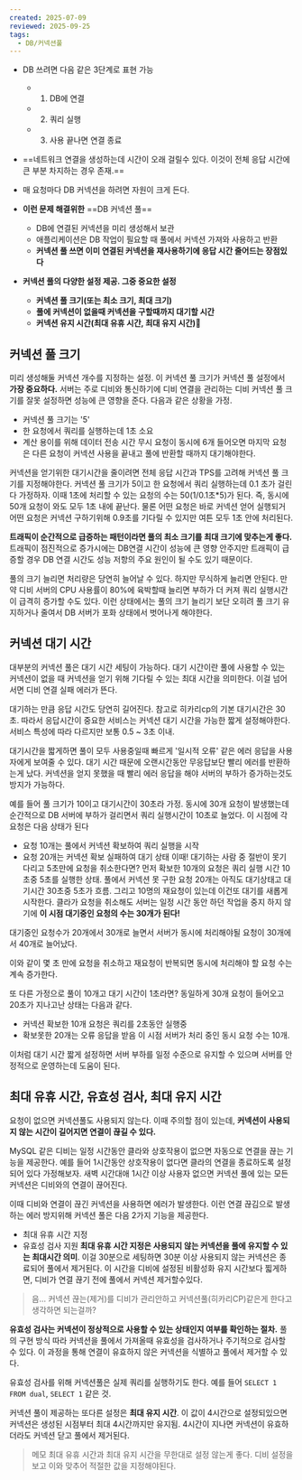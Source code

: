 ```yaml
---
created: 2025-07-09
reviewed: 2025-09-25
tags:
  - DB/커넥션풀
---
```

- DB 쓰려면 다음 같은 3단계로 표현 가능
	- 1. DB에 연결
	- 2. 쿼리 실행
	- 3. 사용 끝나면 연결 종료
- ==네트워크 연결을 생성하는데 시간이 오래 걸릴수 있다. 이것이 전체 응답 시간에 큰 부분 차지하는 경우 존재.==
- 매 요청마다 DB 커넥션을 하려면 자원이 크게 든다.
- **이런 문제 해결위한** ==DB 커넥션 풀==
	- DB에 연결된 커넥션을 미리 생성해서 보관
	- 애플리케이션은 DB 작업이 필요할 때 풀에서 커넥션 가져와 사용하고 반환
	- **커넥션 풀 쓰면 이미 연결된 커넥션을 재사용하기에 응답 시간 줄어드는 장점있다**

- **커넥션 풀의 다양한 설정 제공. 그중 중요한 설정**
	- **커넥션 풀 크기(또는 최소 크기, 최대 크기)**
	- **풀에 커넥션이 없을때 커넥션을 구할때까지 대기할 시간**
	- **커넥션 유지 시간(최대 유휴 시간, 최대 유지 시간)**
## 커넥션 풀 크기
미리 생성해둘 커넥션 개수를 지정하는 설정. 이 커넥션 풀 크기가 커넥션 풀 설정에서 **가장 중요하다.**  서버는 주로 디비와 통신하기에 디비 연결을 관리하는 디비 커넥션 풀 크기를 잘못 설정하면 성능에 큰 영향을 준다. 다음과 같은 상황을 가정.
- 커넥션 풀 크기는 '5'
- 한 요청에서 쿼리를 실행하는데 1초 소요
- 계산 용이를 위해 데이터 전송 시간 무시
요청이 동시에 6개 들어오면 마지막 요청은 다른 요청이 커넥션 사용을 끝내고 풀에 반환할 때까지 대기해야한다.

커넥션을 얻기위한 대기시간을 줄이려면 전체 응답 시간과 TPS를 고려해 커넥션 풀 크기를 지정해야한다. 커넥션 풀 크기가 5이고 한 요청에서 쿼리 실행하는데 0.1 초가 걸린다 가정하자. 이때 1초에 처리할 수 있는 요청의 수는 50(1/0.1초\*5)가 된다. 즉, 동시에 50개 요청이 와도 모두 1초 내에 끝난다. 물론 어떤 요청은 바로 커넥션 얻어 실행되거 어떤 요청은 커넥션 구하기위해 0.9초를 기다릴 수 있지만 여튼 모두 1초 안에 처리된다.

**트래픽이 순간적으로 급증하는 패턴이라면 풀의 최소 크기를 최대 크기에 맞추는게 좋다.** 트래픽이 점진적으로 증가시에는 DB연결 시간이 성능에 큰 영향 안주지만 트래픽이 급증할 경우 DB 연결 시간도 성능 저항의 주요 원인이 될 수도 있기 때문이다.

풀의 크기 늘리면 처리량은 당연히 늘어날 수 있다. 하지만 무식하게 늘리면 안된다. 만약 디비 서버의 CPU 사용률이 80%에 육박할때 늘리면 부하가 더 커져 쿼리 실행시간이 급격히 증가할 수도 있다. 이런 상태에서는 풀의 크기 늘리기 보단 오히려 풀 크기 유지하거나 줄여서 DB 서버가 포화 상태에서 벗어나게 해야한다.
## 커넥션 대기 시간
대부분의 커넥션 풀은 대기 시간 세팅이 가능하다. 대기 시간이란 풀에 사용할 수 있는 커넥션이 없을 때 커넥션을 얻기 위해 기다릴 수 있는 최대 시간을 의미한다. 이걸 넘어서면 디비 연결 실패 에러가 뜬다.

대기하는 만큼 응답 시간도 당연히 길어진다. 참고로 히카리cp의 기본 대기시간은 30초. 따라서 응답시간이 중요한 서비스는 커넥션 대기 시간을 가능한 짧게 설정해야한다. 서비스 특성에 따라 다르지만 보통 0.5 ~ 3초 이내.

대기시간을 짧게하면 풀이 모두 사용중일때 빠르게 '일시적 오류' 같은 에러 응답을 사용자에게 보여줄 수 있다. 대기 시간 때문에 오랜시간동안 무응답보단 빨리 에러를 반환하는게 났다. 커넥션을 얻지 못했을 때 빨리 에러 응답을 해야 서버의 부하가 증가하는것도 방지가 가능하다.

예를 들어 풀 크기가 10이고 대기시간이 30초라 가정. 동시에 30개 요청이 발생했는데 순간적으로 DB 서버에 부하가 걸리면서 쿼리 실행시간이 10초로 늘었다. 이 시점에 각 요청은 다음 상태가 된다
- 요청 10개는 풀에서 커넥션 확보하여 쿼리 실행을 시작
- 요청 20개는 커넥션 확보 실패하여 대기 상태
이때! 대기하는 사람 중 절반이 못기다리고 5초만에 요청을 취소한다면? 먼저 확보한 10개의 요청은 쿼리 실행 시간 10초중 5초를 실행한 상태. 풀에서 커넥션 못 구한 요청 20개는 아직도 대기상태고 대기시간 30초중 5초가 흐름. 그리고 10명의 재요청이 있는데 이건또 대기를 새롭게 시작한다. 클라가 요청을 취소해도 서버는 일정 시간 동안 하던 작업을 중지 하지 않기에 **이 시점 대기중인 요청의 수는 30개가 된다!**

대기중인 요청수가 20개에서 30개로 늘면서 서버가 동시에 처리해야될 요청이 30개에서 40개로 늘어났다.

이와 같이 몇 초 만에 요청을 취소하고 재요청이 반복되면 동시에 처리해야 할 요청 수는 계속 증가한다.

또 다른 가정으로 풀이 10개고 대기 시간이 1초라면? 동일하게 30개 요청이 들어오고 20초가 지나고난 상태는 다음과 같다.

- 커넥션 확보한 10개 요청은 쿼리를 2초동안 실행중
- 확보못한 20개는 오류 응답을 받음
이 시점 서버가 처리 중인 동시 요청 수는 10개. 

이처럼 대기 시간 짧게 설정하면 서버 부하를 일정 수준으로 유지할 수 있으며 서버를 안정적으로 운영하는데 도움이 된다.

## 최대 유휴 시간, 유효성 검사, 최대 유지 시간
요청이 없으면 커넥션풀도 사용되지 않는다. 이때 주의할 점이 있는데, **커넥션이 사용되지 않는 시간이 길어지면 연결이 끊길 수 있다.**

MySQL 같은 디비는 일정 시간동안 클라와 상호작용이 없으면 자동으로 연결을 끊는 기능을 제공한다. 예를 들어 1시간동안 상호작용이 없다면 클라의 연결을 종료하도록 설정되어 있다 가정해보자. 새벽 시간대애 1시간 이상 사용자 없으면 커넥션 풀에 있는 모든 커넥션은 디비와의 연결이 끊어진다.

이때 디비와 연결이 끊긴 커넥션을 사용하면 에러가 발생한다. 이런 연결 끊김으로 발생하는 에러 방지위해 커넥션 풀은 다음 2가지 기능을 제공한다.
- 최대 유휴 시간 지정
- 유효성 검사 지원
**최대 유휴 시간 지정은 사용되지 않는 커넥션을 풀에 유지할 수 있는 최대시간 의미**. 이걸 30분으로 세팅하면 30분 이상 사용되지 않는 커넥션은 종료되어 풀에서 제거된다. 이 시간을 디비에 설정된 비활성화 유지 시간보다 찗게하면, 디비가 연결 끊기 전에 풀에서 커넥션 제거할수있다.
> 음... 커넥션 끊는(제거)를 디비가 관리안하고 커넥션풀(히카리CP)같은게 한다고 생각하면 되는걸까?

**유효성 검사는 커넥션이 정상적으로 사용할 수 있는 상태인지 여부를 확인하는 절차.** 풀의 구현 방식 따라 커넥션을 풀에서 가져올때 유효성을 검사하거나 주기적으로 검사할 수 있다. 이 과정을 통해 연결이 유효하지 않은 커넥션을 식별하고 풀에서 제거할 수 있다.

유효성 검사를 위해 커넥션풀은 실제 쿼리를 실행하기도 한다. 예를 들어 `SELECT 1 FROM dual`, `SELECT 1` 같은 것.

커넥션 풀이 제공하는 또다른 설정은 **최대 유지 시간**. 이 값이 4시간으로 설정되있으면 커넥션은 생성된 시점부터 최대 4시간까지만 유지됨. 4시간이 지나면 커넥션이 유효하더라도 커넥션 닫고 풀에서 제거된다.
> 메모
> 최대 유휴 시간과 최대 유지 시간을 무한대로 설정 않는게 좋다. 디비 설정을 보고 이와 맞추어 적절한 값을 지정해야된다.